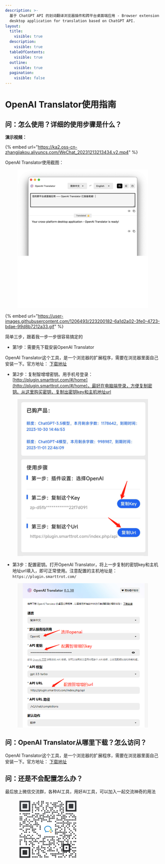 ```yaml
---
description: >-
  基于 ChatGPT API 的划词翻译浏览器插件和跨平台桌面端应用 - Browser extension and cross-platform
  desktop application for translation based on ChatGPT API.
layout:
  title:
    visible: true
  description:
    visible: true
  tableOfContents:
    visible: true
  outline:
    visible: true
  pagination:
    visible: false
---
```


# OpenAI Translator使用指南

## **问：怎么使用？详细的使用步骤是什么？**

**演示视频：**

{% embed url="https://ka2.oss-cn-zhangjiakou.aliyuncs.com/WeChat_20231213213434.v2.mp4" %}

OpenAI Translator使用截图：

<figure><img src="../.gitbook/assets/image (14).png" alt=""><figcaption></figcaption></figure>

{% embed url="https://user-images.githubusercontent.com/1206493/223200182-6a1d2a02-3fe0-4723-bdae-99d8b7212a33.gif" %}

简单三步，跟着我一步一步很容易搞定的

* 第1步：需要先下载安装OpenAI Translator

OpenAI Translator这个工具，是一个浏览器的扩展程序，需要在浏览器里面自己安装一下。官方地址： [下载地址](https://github.com/openai-translator/openai-translator)

* 第2步：复制智增增密钥。用手机号登录：[http://plugin.smarttrot.com/#/home](http://plugin.smarttrot.com/#/home)，最好在电脑端登录，方便复制密钥。从这里购买密钥，复制出密钥key和主机地址url

<figure><img src="../.gitbook/assets/image (10).png" alt=""><figcaption></figcaption></figure>

* 第3步：配置密钥。打开OpenAI Translator，将上一步复制的密钥key和主机地址url填入，即可正常使用。注意配置的主机地址是：`https://plugin.smarttrot.com/`

<figure><img src="../.gitbook/assets/微信截图_20230925173556.png" alt=""><figcaption></figcaption></figure>

## 问：OpenAI Translator**从哪里下载？怎么访问？**

OpenAI Translator这个工具，是一个浏览器的扩展程序，需要在浏览器里面自己安装一下。官方地址： [下载地址](https://github.com/openai-translator/openai-translator)

## 问：还是不会配置怎么办？

最后放上微信交流群，各种AI工具，用好AI工具，可以加入一起交流神奇的用法

<figure><img src="../.gitbook/assets/ai工具群二维码-不过期.198x198 (3).png" alt=""><figcaption></figcaption></figure>
